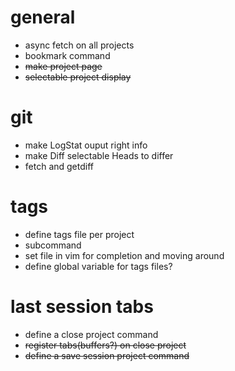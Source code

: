 general
=======

* async fetch on all projects
* bookmark command
* ~~make project page~~
* ~~selectable project display~~

git
===

* make LogStat ouput right info
* make Diff selectable Heads to differ
* fetch and getdiff

tags
====

* define tags file per project
* subcommand
* set file in vim for completion and moving around
* define global variable for tags files?

last session tabs
=================

* define a close project command
* ~~register tabs(buffers?) on close project~~
* ~~define a save session project command~~

